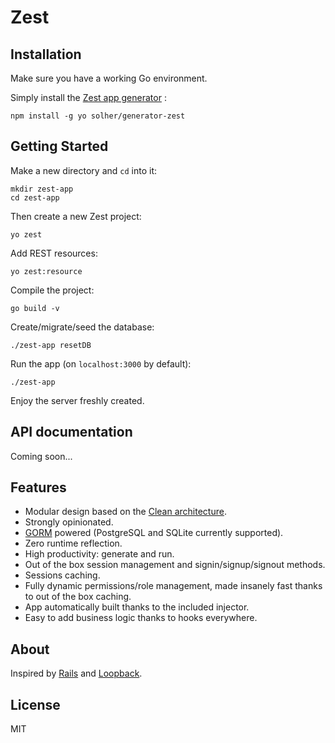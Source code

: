 # Zest

## Installation

Make sure you have a working Go environment.

Simply install the [Zest app generator](https://github.com/solher/generator-zest) :

    npm install -g yo solher/generator-zest

## Getting Started

Make a new directory and `cd` into it:

    mkdir zest-app
    cd zest-app

Then create a new Zest project:

    yo zest

Add REST resources:

    yo zest:resource

Compile the project:

    go build -v

Create/migrate/seed the database:

    ./zest-app resetDB

Run the app (on `localhost:3000` by default):

    ./zest-app

Enjoy the server freshly created.

## API documentation

Coming soon...

## Features

* Modular design based on the [Clean architecture](https://blog.8thlight.com/uncle-bob/2012/08/13/the-clean-architecture.html).
* Strongly opinionated.
* [GORM](https://github.com/jinzhu/gorm) powered (PostgreSQL and SQLite currently supported).
* Zero runtime reflection.
* High productivity: generate and run.
* Out of the box session management and signin/signup/signout methods.
* Sessions caching.
* Fully dynamic permissions/role management, made insanely fast thanks to out of the box caching.
* App automatically built thanks to the included injector.
* Easy to add business logic thanks to hooks everywhere.

## About

Inspired by [Rails](https://github.com/rails/rails) and [Loopback](https://github.com/strongloop/loopback).

## License

MIT
